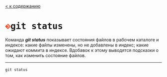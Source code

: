 [< к содержанию](readme.md)

# <img src="Git-Icon-1788C.png" width="17"><kbd>git status</kbd>

Команда ***git status*** показывает состояния файлов в рабочем каталоге и индексе: какие файлы изменены, но не добавлены в индекс; какие ожидают коммита в индексе. Вдобавок к этому выводятся подсказки о том, как изменить состояние файлов.

---

```bash=
git status
```

